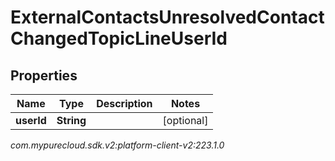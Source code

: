 # ExternalContactsUnresolvedContactChangedTopicLineUserId


## Properties

| Name | Type | Description | Notes |
| ------------ | ------------- | ------------- | ------------- |
| **userId** | **String** |  |  [optional] |




_com.mypurecloud.sdk.v2:platform-client-v2:223.1.0_
